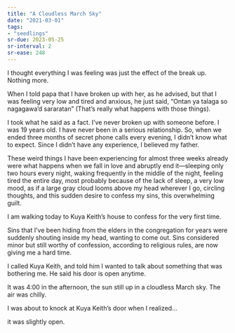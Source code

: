 ```yaml
---
title: "A Cloudless March Sky"
date: "2021-03-01"
tags:
- "seedlings"
sr-due: 2023-05-25
sr-interval: 2
sr-ease: 248
---
```


I thought everything I was feeling was just the effect of the break up. Nothing more.

When I told papa that I have broken up with her, as he advised, but that I was feeling very low and tired and anxious, he just said, “Ontan ya talaga so nagagawa’d sararatan” (That’s really what happens with those things).

I took what he said as a fact. I’ve never broken up with someone before. I was 19 years old. I have never been in a serious relationship. So, when we ended three months of secret phone calls every evening, I didn’t know what to expect. Since I didn’t have any experience, I believed my father.

These weird things I have been experiencing for almost three weeks already were what happens when we fall in love and abruptly end it—sleeping only two hours every night, waking frequently in the middle of the night, feeling tired the entire day, most probably because of the lack of sleep, a very low mood, as if a large gray cloud looms above my head wherever I go, circling thoughts, and this sudden desire to confess my sins, this overwhelming guilt.

I am walking today to Kuya Keith’s house to confess for the very first time.

Sins that I’ve been hiding from the elders in the congregation for years were suddenly shouting inside my head, wanting to come out. Sins considered minor but still worthy of confession, according to religious rules, are now giving me a hard time.

I called Kuya Keith, and told him I wanted to talk about something that was bothering me. He said his door is open anytime.

It was 4:00 in the afternoon, the sun still up in a cloudless March sky. The air was chilly.

I was about to knock at Kuya Keith’s door when I realized…

it was slightly open.